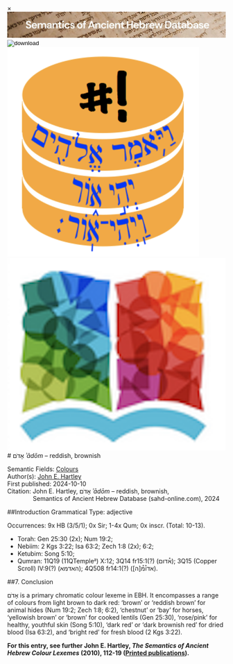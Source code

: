 <div id="modal" class="modal">
  <div class="modal-content">
    <span class="close">&times;</span>
    <div class="modal-body" id="modal-body"></div>
  </div>
</div><html><body><img id="banner" src="../../images/banners/banner.png" alt="banner" /></body></html>

<div><input id="download" title="Download/print the document" type="image" onclick="print_document()" src="../../images/icons/download3.png" alt="download" /></div><div><a id="shebanq" title="Word in SHEBANQ" href="https://shebanq.ancient-data.org/hebrew/word?id=1ADMin" target="_blank"><img src="../../images/icons/shebanq.png" alt="shebanq"></a></div><div><a id="ubs" title="Word in Semantic Dictionary of Biblical Hebrew" href="https://semanticdictionary.org/semdic.php?databaseType=SDBH&language=en&lemma=אָדָם&startPage=1" target="_blank"><img src="../../images/icons/ubs.png" alt="ubs"></a></div># אָדֹם <i>ʾādōm</i> – reddish, brownish

Semantic Fields:
[Colours](../semantic_fields/colours.md)&nbsp;&nbsp;&nbsp;<br>Author(s):
[John E. Hartley](../contributors/john_e._hartley.md)<br>
First published: 2024-10-10<br>Citation: John E. Hartley, אָדֹם <i>ʾādōm</i> – reddish, brownish, <br>                    &nbsp;&nbsp;&nbsp;&nbsp;&nbsp;&nbsp;&nbsp;&nbsp;&nbsp;&nbsp;&nbsp;&nbsp;&nbsp;&nbsp;                    Semantics of Ancient Hebrew Database (sahd-online.com), 2024



##Introduction
Grammatical Type: adjective

Occurrences: 9x HB (3/5/1); 0x Sir; 1-4x Qum; 0x inscr. (Total:
10-13).

* Torah: Gen 25:30 (2x); Num 19:2;
* Nebiim: 2 Kgs 3:22; Isa 63:2; Zech 1:8 (2x); 6:2;
* Ketubim: Song 5:10;
* Qumran: 11Q19 (11QTemple<small><sup>a</sup></small>) X:12; 
3Q14 fr15:1(?) (<span dir="rtl">א֯דום</span>); 
3Q15 (Copper Scroll) IV:9(?)
(<span dir="rtl">האדמא</span>);
4Q508 fr14:1(?) ([<span dir="rtl">אדו֯מ֯[ה</span>).



##<span id="Con">7. Conclusion</span>

<span dir="rtl">אָדֹם</span> is a primary chromatic colour lexeme in EBH. It encompasses a range of colours from light brown to dark red: 
‘brown’ or
‘reddish brown’ for animal hides (Num 19:2; Zech 1:8; 6:2),
‘chestnut’ or
‘bay’ for horses,
‘yellowish brown’ or
‘brown’ for cooked lentils (Gen 25:30),
‘rose/pink’ for healthy, youthful skin (Song 5:10),
‘dark red’ or
‘dark brownish red’ for dried blood (Isa 63:2), and
‘bright red’ for fresh blood (2 Kgs 3:22).


<b>For this entry, see further John E. Hartley, <i>The Semantics of Ancient Hebrew Colour Lexemes</i> (2010), 112-19 (<a href="/store/printed_publications/">Printed publications</a>).</b>




